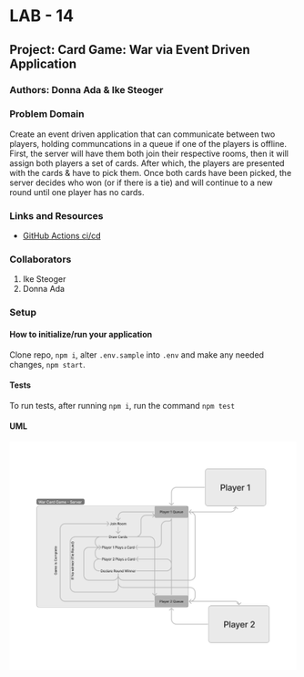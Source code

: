 # LAB - 14

## Project: Card Game: War via Event Driven Application

### Authors: Donna Ada & Ike Steoger

### Problem Domain

Create an event driven application that can communicate between two players, holding communcations in a queue if one of the players is offline. First, the server will have them both join their respective rooms, then it will assign both players a set of cards. After which, the players are presented with the cards & have to pick them. Once both cards have been picked, the server decides who won (or if there is a tie) and will continue to a new round until one player has no cards.

### Links and Resources

- [GitHub Actions ci/cd](https://github.com/IkeSteoger/war-card-game/actions)
<!-- - [back-end dev server url]() -->
<!-- - [back-end prod server url]() -->

### Collaborators

  1. Ike Steoger
  1. Donna Ada

### Setup

#### How to initialize/run your application

Clone repo, `npm i`, alter `.env.sample` into `.env` and make any needed changes, `npm start`.

#### Tests

To run tests, after running `npm i`, run the command `npm test`

#### UML

![UML](./assets/uml.png)
